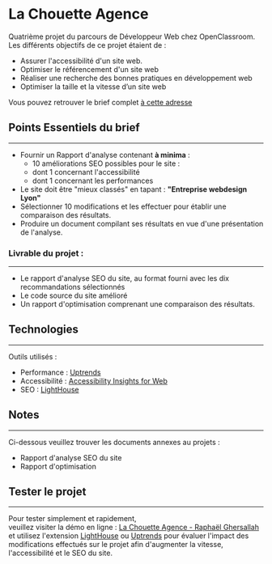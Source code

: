 # La Chouette Agence

Quatrième projet du parcours de Développeur Web chez OpenClassroom. Les différents objectifs de ce projet étaient de : 
- Assurer l'accessibilité d'un site web.
- Optimiser le référencement d'un site web
- Réaliser une recherche des bonnes pratiques en développement web
- Optimiser la taille et la vitesse d’un site web

Vous pouvez retrouver le brief complet [à cette adresse](https://openclassrooms.com/fr/paths/185/projects/638/assignment)

## Points Essentiels du brief
--- 
- Fournir un Rapport d'analyse contenant __à minima__ : 
    - 10 améliorations SEO possibles pour le site :
    - dont 1 concernant l'accessibilité
    - dont 1 concernant les performances
- Le site doit être "mieux classés" en tapant : **"Entreprise webdesign Lyon"**
- Sélectionner 10 modifications et les effectuer pour établir une comparaison des résultats. 
- Produire un document compilant ses résultats en vue d'une présentation de l'analyse. 


### Livrable du projet : 
---
- Le rapport d'analyse SEO du site, au format fourni avec les dix recommandations sélectionnés
- Le code source du site amélioré
- Un rapport d'optimisation comprenant une comparaison des résultats.

## Technologies
---
Outils utilisés : 
- Performance : [Uptrends](https://www.uptrends.com/tools/website-speed-test)
- Accessibilité : [Accessibility Insights for Web](https://chrome.google.com/webstore/detail/accessibility-insights-fo/pbjjkligggfmakdaogkfomddhfmpjeni)
- SEO : [LightHouse](https://chrome.google.com/webstore/detail/lighthouse/blipmdconlkpinefehnmjammfjpmpbjk)

## Notes
--- 
Ci-dessous veuillez trouver les documents annexes au projets : 
- Rapport d'analyse SEO du site
- Rapport d'optimisation


## Tester le projet
--- 
Pour tester simplement et rapidement, <br>
veuillez visiter la démo en ligne : [La Chouette Agence - Raphaël Ghersallah](https://ohrys.github.io/RaphaelGhersallah_4_17082021/)
et utilisez l'extension [LightHouse](https://chrome.google.com/webstore/detail/lighthouse/blipmdconlkpinefehnmjammfjpmpbjk) ou [Uptrends](https://www.uptrends.com/tools/website-speed-test) pour évaluer l'impact des modifications effectués sur le projet afin d'augmenter la vitesse, l'accessibilité et le SEO du site. 

